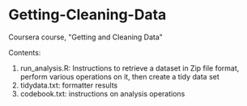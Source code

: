 Getting-Cleaning-Data
=====================

Coursera course, "Getting and Cleaning Data"

Contents:
1. run_analysis.R: Instructions to retrieve a dataset in Zip file format, perform various operations on it, then create a tidy data set
2. tidydata.txt: formatter results
3. codebook.txt: instructions on analysis operations
